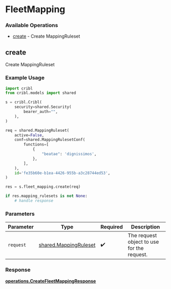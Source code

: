 # FleetMapping

### Available Operations

* [create](#create) - Create MappingRuleset

## create

Create MappingRuleset

### Example Usage

```python
import cribl
from cribl.models import shared

s = cribl.Cribl(
    security=shared.Security(
        bearer_auth="",
    ),
)

req = shared.MappingRuleset(
    active=False,
    conf=shared.MappingRulesetConf(
        functions=[
            {
                "beatae": 'dignissimos',
            },
        ],
    ),
    id='fe35b60e-b1ea-4426-955b-a3c28744ed53',
)

res = s.fleet_mapping.create(req)

if res.mapping_rulesets is not None:
    # handle response
```

### Parameters

| Parameter                                                      | Type                                                           | Required                                                       | Description                                                    |
| -------------------------------------------------------------- | -------------------------------------------------------------- | -------------------------------------------------------------- | -------------------------------------------------------------- |
| `request`                                                      | [shared.MappingRuleset](../../models/shared/mappingruleset.md) | :heavy_check_mark:                                             | The request object to use for the request.                     |


### Response

**[operations.CreateFleetMappingResponse](../../models/operations/createfleetmappingresponse.md)**

